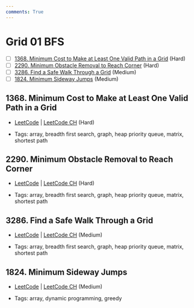 ```yaml
---
comments: True
---
```


# Grid 01 BFS

- [ ] [1368. Minimum Cost to Make at Least One Valid Path in a Grid](https://leetcode.cn/problems/minimum-cost-to-make-at-least-one-valid-path-in-a-grid/) (Hard)
- [ ] [2290. Minimum Obstacle Removal to Reach Corner](https://leetcode.cn/problems/minimum-obstacle-removal-to-reach-corner/) (Hard)
- [ ] [3286. Find a Safe Walk Through a Grid](https://leetcode.cn/problems/find-a-safe-walk-through-a-grid/) (Medium)
- [ ] [1824. Minimum Sideway Jumps](https://leetcode.cn/problems/minimum-sideway-jumps/) (Medium)

## 1368. Minimum Cost to Make at Least One Valid Path in a Grid

-   [LeetCode](https://leetcode.com/problems/minimum-cost-to-make-at-least-one-valid-path-in-a-grid/) | [LeetCode CH](https://leetcode.cn/problems/minimum-cost-to-make-at-least-one-valid-path-in-a-grid/) (Hard)

-   Tags: array, breadth first search, graph, heap priority queue, matrix, shortest path

## 2290. Minimum Obstacle Removal to Reach Corner

-   [LeetCode](https://leetcode.com/problems/minimum-obstacle-removal-to-reach-corner/) | [LeetCode CH](https://leetcode.cn/problems/minimum-obstacle-removal-to-reach-corner/) (Hard)

-   Tags: array, breadth first search, graph, heap priority queue, matrix, shortest path

## 3286. Find a Safe Walk Through a Grid

-   [LeetCode](https://leetcode.com/problems/find-a-safe-walk-through-a-grid/) | [LeetCode CH](https://leetcode.cn/problems/find-a-safe-walk-through-a-grid/) (Medium)

-   Tags: array, breadth first search, graph, heap priority queue, matrix, shortest path

## 1824. Minimum Sideway Jumps

-   [LeetCode](https://leetcode.com/problems/minimum-sideway-jumps/) | [LeetCode CH](https://leetcode.cn/problems/minimum-sideway-jumps/) (Medium)

-   Tags: array, dynamic programming, greedy
